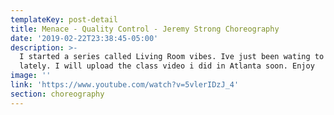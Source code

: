 ```yaml
---
templateKey: post-detail
title: Menace - Quality Control - Jeremy Strong Choreography
date: '2019-02-22T23:38:45-05:00'
description: >-
  I started a series called Living Room vibes. Ive just been wating to have fun
  lately. I will upload the class video i did in Atlanta soon. Enjoy
image: ''
link: 'https://www.youtube.com/watch?v=5vlerIDzJ_4'
section: choreography
---
```


